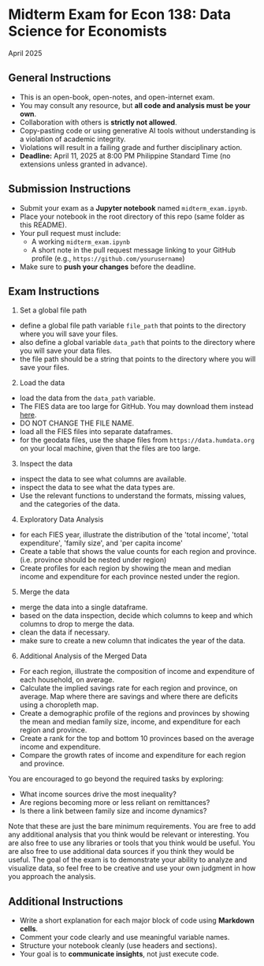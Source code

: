 # Midterm Exam for Econ 138: Data Science for Economists
April 2025

## General Instructions
- This is an open-book, open-notes, and open-internet exam.
- You may consult any resource, but **all code and analysis must be your own**.
- Collaboration with others is **strictly not allowed**.
- Copy-pasting code or using generative AI tools without understanding is a violation of academic integrity.
- Violations will result in a failing grade and further disciplinary action.
- **Deadline:** April 11, 2025 at 8:00 PM Philippine Standard Time (no extensions unless granted in advance).

## Submission Instructions
- Submit your exam as a **Jupyter notebook** named `midterm_exam.ipynb`.
- Place your notebook in the root directory of this repo (same folder as this README).
- Your pull request must include:
  - A working `midterm_exam.ipynb`
  - A short note in the pull request message linking to your GitHub profile (e.g., `https://github.com/yourusername`)
- Make sure to **push your changes** before the deadline.
  
## Exam Instructions
1. Set a global file path
- define a global file path variable `file_path` that points to the directory where you will save your files.
- also define a global variable `data_path` that points to the directory where you will save your data files.
- the file path should be a string that points to the directory where you will save your files.

2. Load the data
- load the data from the `data_path` variable.
- The FIES data are too large for GitHub. You may download them instead [here](https://drive.google.com/drive/u/3/folders/17DSHWyN-3D-RRbbCWTwBbjVCgV8t1SPn).
- DO NOT CHANGE THE FILE NAME.
- load all the FIES files into separate dataframes.
- for the geodata files, use the shape files from `https://data.humdata.org` on your local machine, given that the files are too large.

3. Inspect the data
- inspect the data to see what columns are available.
- inspect the data to see what the data types are.
- Use the relevant functions to understand the formats, missing values, and the categories of the data.

4. Exploratory Data Analysis
- for each FIES year, illustrate the distribution of the 'total income', 'total expenditure', 'family size', and 'per capita income'
- Create a table that shows the value counts for each region and province. (i.e. province should be nested under region)
- Create profiles for each region by showing the mean and median income and expenditure for each province nested under the region.

5. Merge the data
- merge the data into a single dataframe.
- based on the data inspection, decide which columns to keep and which columns to drop to merge the data.
- clean the data if necessary.
- make sure to create a new column that indicates the year of the data.

6. Additional Analysis of the Merged Data
- For each region, illustrate the composition of income and expenditure of each household, on average.
- Calculate the implied savings rate for each region and province, on average. Map where there are savings and where there are deficits using a choropleth map.
- Create a demographic profile of the regions and provinces by showing the mean and median family size, income, and expenditure for each region and province.
- Create a rank for the top and bottom 10 provinces based on the average income and expenditure.
- Compare the growth rates of income and expenditure for each region and province.

You are encouraged to go beyond the required tasks by exploring:
- What income sources drive the most inequality?
- Are regions becoming more or less reliant on remittances?
- Is there a link between family size and income dynamics?

Note that these are just the bare minimum requirements. You are free to add any additional analysis that you think would be relevant or interesting. You are also free to use any libraries or tools that you think would be useful. You are also free to use additional data sources if you think they would be useful. The goal of the exam is to demonstrate your ability to analyze and visualize data, so feel free to be creative and use your own judgment in how you approach the analysis.


## Additional Instructions
- Write a short explanation for each major block of code using **Markdown cells**.
- Comment your code clearly and use meaningful variable names.
- Structure your notebook cleanly (use headers and sections).
- Your goal is to **communicate insights**, not just execute code.
